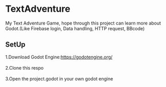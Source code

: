 # TextAdventure
My Text Adventure Game, hope through this project can learn more about Godot.(Like Firebase login, Data handling, HTTP request, BBcode)

## SetUp
1.Download Godot Engine:https://godotengine.org/
<br><br/>
2.Clone this respo
<br><br/>
3.Open the project.godot in your own godot engine 
